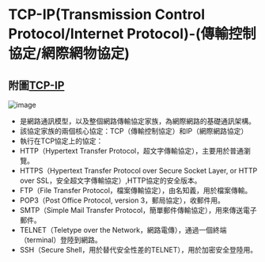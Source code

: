 # TCP-IP(Transmission Control Protocol/Internet Protocol)-(傳輸控制協定/網際網物協定)
## 附圖[TCP-IP](https://github.com/MyDearGreatTeacher/2021_2_courses/blob/main/%E8%B3%87%E8%A8%8A%E7%A7%91%E6%8A%80%E6%A6%82%E8%AB%96/%E8%A8%88%E7%AE%97%E6%A9%9F%E7%B6%B2%E8%B7%AF/TCPThree-wayHandshake.png)
  ![image](https://user-images.githubusercontent.com/90757612/138991770-748dc835-eeb7-4630-9809-c0c3e14005db.png)
- 是網路通訊模型，以及整個網路傳輸協定家族，為網際網路的基礎通訊架構。
- 該協定家族的兩個核心協定：TCP（傳輸控制協定）和IP（網際網路協定）
- 執行在TCP協定上的協定：
- HTTP（Hypertext Transfer Protocol，超文字傳輸協定），主要用於普通瀏覽。
- HTTPS（Hypertext Transfer Protocol over Secure Socket Layer, or HTTP over SSL，安全超文字傳輸協定）,HTTP協定的安全版本。
- FTP（File Transfer Protocol，檔案傳輸協定），由名知義，用於檔案傳輸。
- POP3（Post Office Protocol, version 3，郵局協定），收郵件用。
- SMTP（Simple Mail Transfer Protocol，簡單郵件傳輸協定），用來傳送電子郵件。
- TELNET（Teletype over the Network，網路電傳），通過一個終端（terminal）登陸到網路。
- SSH（Secure Shell，用於替代安全性差的TELNET），用於加密安全登陸用。

